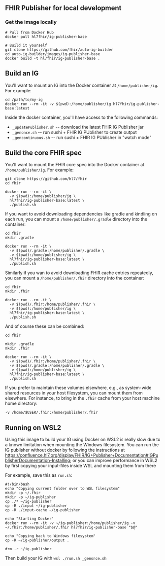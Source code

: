 ## FHIR Publisher for local development

### Get the image locally

    # Pull from Docker Hub
    docker pull hl7fhir/ig-publisher-base

    # Build it yourself
    git clone https://github.com/fhir/auto-ig-builder
    cd auto-ig-builder/images/ig-publisher-base
    docker build -t hl7fhir/ig-publisher-base .

## Build an IG

You'll want to mount an IG into the Docker container at `/home/publisher/ig`. For example:

```
cd /path/to/my-ig
docker run --rm -it -v $(pwd):/home/publisher/ig hl7fhir/ig-publisher-base:latest
```

Inside the docker container, you'll have access to the following commands:

* `_updatePublisher.sh` -- download the latest FHIR IG Publisher jar
* `_genonce.sh` -- run sushi + FHIR IG PUblisher to create output
* `_gencontinuous.sh` -- run sushi + FHIR IG PUblisher in "watch mode"


## Build the core FHIR spec

You'll want to mount the FHIR core spec into the Docker container at `/home/publisher/ig`. For example:


```
git clone https://github.com/hl7/fhir
cd fhir

docker run --rm -it \
  -v $(pwd):/home/publisher/ig \
  hl7fhir/ig-publisher-base:latest \
  ./publish.sh
```


If you want to avoid downloading dependencies like gradle and kindling on each
run, you can mount a `/home/publisher/.gradle` directory into the container:

```
cd fhir
mkdir .gradle

docker run --rm -it \
  -v $(pwd)/.gradle:/home/publisher/.gradle \
  -v $(pwd):/home/publisher/ig \
  hl7fhir/ig-publisher-base:latest \
  ./publish.sh

```

Similarly if you wan to avoid downloading FHIR cache entries repeatedly, you
can mount a `/home/publisher/.fhir` directory into the container:

```
cd fhir
mkdir .fhir

docker run --rm -it \
  -v $(pwd)/.fhir:/home/publisher/.fhir \
  -v $(pwd):/home/publisher/ig \
  hl7fhir/ig-publisher-base:latest \
  ./publish.sh
```

And of course these can be combined:

```
cd fhir

mkdir .gradle
mkdir .fhir

docker run --rm -it \
  -v $(pwd)/.fhir:/home/publisher/.fhir \
  -v $(pwd)/.gradle:/home/publisher/.gradle \
  -v $(pwd):/home/publisher/ig \
  hl7fhir/ig-publisher-base:latest \
  ./publish.sh
```

If you prefer to maintain these volumes elsewhere, e.g., as system-wide shared
resources in your host filesystem, you can mount them from elsewhere. For
instance, to bring in the `.fhir` cache from your host machine home directory:

    -v /home/$USER/.fhir:/home/publisher/.fhir

## Running on WSL2
Using this image to build your IG using Docker on WSL2 is really slow due to a 
known limitation when mounting the Windows filesystem. You can run the IG publisher without docker by following the instructions at https://confluence.hl7.org/display/FHIR/IG+Publisher+Documentation#IGPublisherDocumentation-Installing; or you can improve performance in WSL2
by first copying your input-files inside WSL and mounting them from there

For example, save this as `run.sh`:

```
#!/bin/bash
echo "Copying current folder over to WSL filesystem"
mkdir -p ~/.fhir
mkdir -p ~/ig-publisher
cp ./* ~/ig-publisher
cp -R ./input ~/ig-publisher
cp -R ./input-cache ~/ig-publisher

echo "Starting Docker"
docker run --rm -it -v ~/ig-publisher:/home/publisher/ig -v ~/.fhir:/home/publisher/.fhir hl7fhir/ig-publisher-base "$@"

echo "Copying back to Windows filesystem"
cp -R ~/ig-publisher/output .

#rm -r ~/ig-publisher
```
Then build your IG with `wsl ./run.sh _genonce.sh`
